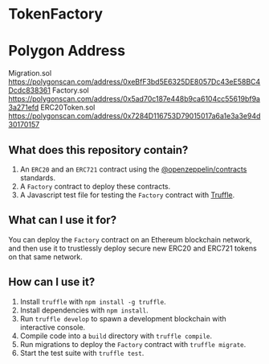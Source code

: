 # TokenFactory

# Polygon Address

Migration.sol https://polygonscan.com/address/0xeBfF3bd5E6325DE8057Dc43eE58BC4Dcdc838361
Factory.sol https://polygonscan.com/address/0x5ad70c187e448b9ca6104cc55619bf9a3a271efd
ERC20Token.sol https://polygonscan.com/address/0x7284D116753D79015017a6a1e3a3e94d30170157

## What does this repository contain?

1. An `ERC20` and an `ERC721` contract using the [@openzeppelin/contracts](https://github.com/OpenZeppelin/openzeppelin-contracts) standards.
2. A `Factory` contract to deploy these contracts.
3. A Javascript test file for testing the `Factory` contract with [Truffle](https://github.com/trufflesuite/truffle).

## What can I use it for?

You can deploy the `Factory` contract on an Ethereum blockchain network, and then use it to trustlessly deploy secure new ERC20 and ERC721 tokens on that same network.

## How can I use it?

1. Install `truffle` with `npm install -g truffle`.
2. Install dependencies with `npm install`.
3. Run `truffle develop` to spawn a development blockchain with interactive console.
4. Compile code into a `build` directory with `truffle compile`.
5. Run migrations to deploy the `Factory` contract with `truffle migrate`.
6. Start the test suite with `truffle test`.
